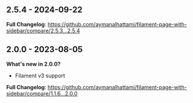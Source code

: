 ## 2.5.4 - 2024-09-22

**Full Changelog**: https://github.com/aymanalhattami/filament-page-with-sidebar/compare/2.5.3...2.5.4

## 2.0.0 - 2023-08-05

**What's new in 2.0.0?**

- Filament v3 support

**Full Changelog**:
https://github.com/aymanalhattami/filament-page-with-sidebar/compare/1.1.6...2.0.0
